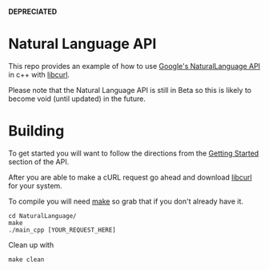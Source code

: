 **DEPRECIATED**

# Natural Language API

This repo provides an example of how to use [Google's NaturalLanguage 
API](https://cloud.google.com/natural-language/) in c++ with 
[libcurl].

Please note that the  Natural Language API is still in Beta so this is likely to become void 
(until updated) in the future.

# Building
To get started you will want to follow the directions from the [Getting 
Started](https://cloud.google.com/natural-language/docs/getting-started) section of the API.

After you are able to make a cURL request go ahead and download 
[libcurl] for your system.

To compile you will need [make] so grab that if you don't 
already have it. 

```
cd NaturalLanguage/
make
./main_cpp [YOUR_REQUEST_HERE]
```

Clean up with
```
make clean
```


[libcurl]: https://curl.haxx.se/libcurl/
[make]: https://www.gnu.org/software/make/

